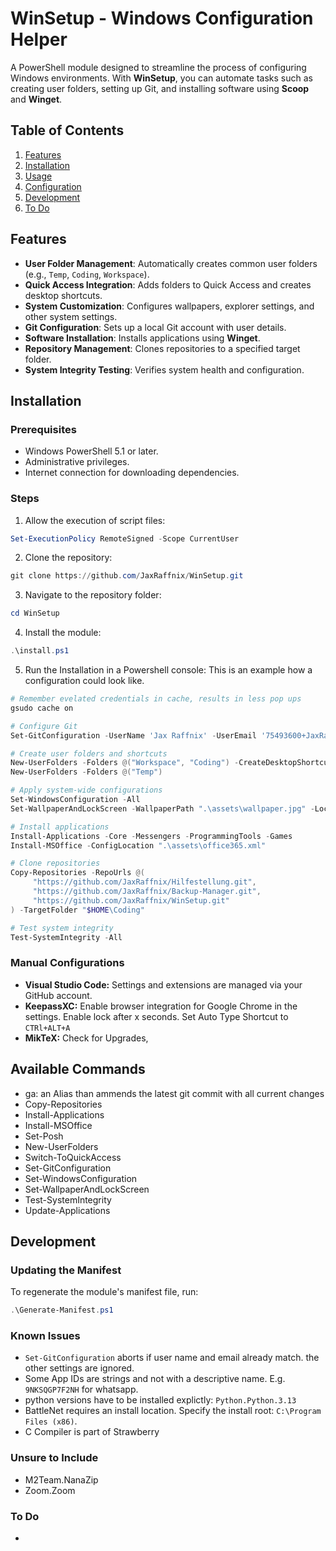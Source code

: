 <!-- LTeX: language=en-US -->

# WinSetup - Windows Configuration Helper

A PowerShell module designed to streamline the process of configuring Windows environments. With **WinSetup**, you can automate tasks such as creating user folders, setting up Git, and installing software using **Scoop** and **Winget**.

## Table of Contents

1. [Features](#features)
2. [Installation](#installation)
3. [Usage](#usage)
4. [Configuration](#configuration)
5. [Development](#development)
6. [To Do](#to-do)

## Features

- **User Folder Management**: Automatically creates common user folders (e.g., `Temp`, `Coding`, `Workspace`).
- **Quick Access Integration**: Adds folders to Quick Access and creates desktop shortcuts.
- **System Customization**: Configures wallpapers, explorer settings, and other system settings.
- **Git Configuration**: Sets up a local Git account with user details.
- **Software Installation**: Installs applications using **Winget**.
- **Repository Management**: Clones repositories to a specified target folder.
- **System Integrity Testing**: Verifies system health and configuration.

## Installation

### Prerequisites

- Windows PowerShell 5.1 or later.
- Administrative privileges.
- Internet connection for downloading dependencies.

### Steps

1. Allow the execution of script files:

```powershell
Set-ExecutionPolicy RemoteSigned -Scope CurrentUser
```

2. Clone the repository:

```powershell
git clone https://github.com/JaxRaffnix/WinSetup.git
```

3. Navigate to the repository folder:

```powershell
cd WinSetup
```

4. Install the module:

```powershell
.\install.ps1
```

5. Run the Installation in a Powershell console:
This is an example how a configuration could look like.

```powershell
# Remember evelated credentials in cache, results in less pop ups
gsudo cache on

# Configure Git
Set-GitConfiguration -UserName 'Jax Raffnix' -UserEmail '75493600+JaxRaffnix@users.noreply.github.com'

# Create user folders and shortcuts
New-UserFolders -Folders @("Workspace", "Coding") -CreateDesktopShortcuts -PinToQuickAccess
New-UserFolders -Folders @("Temp")

# Apply system-wide configurations
Set-WindowsConfiguration -All
Set-WallpaperAndLockScreen -WallpaperPath ".\assets\wallpaper.jpg" -LockScreenPath ".\assets\wallpaper.jpg"

# Install applications
Install-Applications -Core -Messengers -ProgrammingTools -Games
Install-MSOffice -ConfigLocation ".\assets\office365.xml"

# Clone repositories
Copy-Repositories -RepoUrls @(
     "https://github.com/JaxRaffnix/Hilfestellung.git",
     "https://github.com/JaxRaffnix/Backup-Manager.git",
     "https://github.com/JaxRaffnix/WinSetup.git"
) -TargetFolder "$HOME\Coding"

# Test system integrity
Test-SystemIntegrity -All
```

### Manual Configurations

- **Visual Studio Code:** Settings and extensions are managed via your GitHub account.
- **KeepassXC:** Enable browser integration for Google Chrome in the settings. Enable lock after x seconds. Set Auto Type Shortcut to `CTRl+ALT+A`
- **MikTeX:** Check for Upgrades,

## Available Commands

- ga: an Alias than ammends the latest git commit with all current changes
- Copy-Repositories
- Install-Applications
- Install-MSOffice
- Set-Posh
- New-UserFolders
- Switch-ToQuickAccess
- Set-GitConfiguration
- Set-WindowsConfiguration
- Set-WallpaperAndLockScreen
- Test-SystemIntegrity
- Update-Applications

## Development

### Updating the Manifest

To regenerate the module's manifest file, run:

```powershell
.\Generate-Manifest.ps1
```

### Known Issues

- `Set-GitConfiguration` aborts if user name and email already match. the other settings are ignored.
- Some App IDs are strings and not with a descriptive name. E.g. `9NKSQGP7F2NH` for whatsapp.
- python versions have to be installed explictly: `Python.Python.3.13`
- BattleNet requires an install location. Specify the install root: `C:\Program Files (x86)`.
- C Compiler is part of Strawberry

### Unsure to Include

- M2Team.NanaZip
- Zoom.Zoom

### To Do

-
